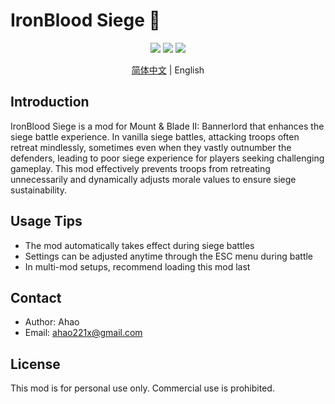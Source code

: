 # IronBlood Siege 🏰

<div align="center">
  <img src="https://img.shields.io/badge/Game-Bannerlord-red"/>
  <img src="https://img.shields.io/badge/Version-1.2.12-blue"/>
  <img src="https://img.shields.io/badge/Language-English%20%7C%20Chinese-green"/>

  [简体中文](README.md) | English
</div>

## Introduction
IronBlood Siege is a mod for Mount & Blade II: Bannerlord that enhances the siege battle experience. In vanilla siege battles, attacking troops often retreat mindlessly, sometimes even when they vastly outnumber the defenders, leading to poor siege experience for players seeking challenging gameplay. This mod effectively prevents troops from retreating unnecessarily and dynamically adjusts morale values to ensure siege sustainability.


## Usage Tips
- The mod automatically takes effect during siege battles
- Settings can be adjusted anytime through the ESC menu during battle
- In multi-mod setups, recommend loading this mod last

## Contact
- Author: Ahao
- Email: ahao221x@gmail.com

## License
This mod is for personal use only. Commercial use is prohibited. 